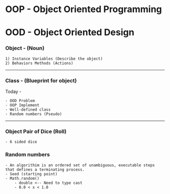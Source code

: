 
# OOP - Object Oriented Programming
# OOD - Object Oriented Design

### Object - (Noun)

	1) Instance Variables (Describe the object)
	2) Behaviors Methods (Actions)

---

### Class - (Blueprint for object)

Today -

	- OOD Problem
	- OOP Implement 
	- Well-defined class
	- Random numbers (Pseudo)

---

### Object Pair of Dice (Roll)

	- 6 sided dice
	
### Random numbers 

	- An algorithim is an ordered set of unambiguous, executable steps that defines a terminating process. 
	- Seed (starting point)
	- Math.random()
		- double <-- Need to type cast
		- 0.0 < x < 1.0
